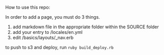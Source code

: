 How to use this repo: 



In order to add a page, you must do 3 things. 
1) add markdown file in the appropriate folder within the SOURCE folder
2) add your entry to /locales/en.yml
3) edit /basics/layouts/_nav.erb

to push to s3 and deploy, run 
`ruby build_deploy.rb`
